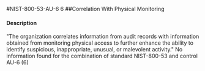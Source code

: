 #NIST-800-53-AU-6 6
##Correlation With Physical Monitoring
#### Description
"The organization correlates information from audit records with information obtained from monitoring physical access to further enhance the ability to identify suspicious, inappropriate, unusual, or malevolent activity."
No information found for the combination of standard NIST-800-53 and control AU-6 (6)
